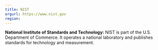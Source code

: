 ```yaml
---
title: NIST
orgurl: https://www.nist.gov
region:
---
```

**National Institute of Standards and Technology:** NIST is part of the U.S. Department of Commerce. It operates a national laboratory and publishes standards for technology and measurement.